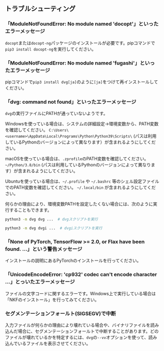 ## トラブルシューティング

### <a id="no-docopt" />「ModuleNotFoundError: No module named 'docopt'」といったエラーメッセージ

`docopt`または`docopt-ng`パッケージのインストールが必要です。pipコマンドで`pip3 install docopt-ng`を実行してください。

### <a id="no-fugashi" />「ModuleNotFoundError: No module named 'fugashi'」といったエラーメッセージ

pipコマンドで`pip3 install dvg[ja]`のように`[ja]`をつけて再インストールしてください。 

### <a id="command-not-found" />「dvg: command not found」といったエラーメッセージ

`dvg`の実行ファイルにPATHが通っていないようです。

Windowsを使っている場合は、システムの詳細設定→環境変数から、PATH変数を確認してください。
`C:\Users\<username>\AppData\Local\Programs\Python\Python39\Scripts\` (パスは利用しているPythonのバージョンによって異なります）が含まれるようにしてください。

macOSを使っている場合は、`.zprofile`のPATH変数を確認してください。
`~/Python/3.8/bin` (パスは利用しているPythonのバージョンによって異なります）が含まれるようにしてください。

Ubuntuを使っている場合は、`~/.profile` や `~/.bashrc` 等のシェル設定ファイルでのPATH変数を確認してください。
`~/.local/bin` が含まれるようにしてください。

何らかの理由により、環境変数PATHを設定したくない場合には、次のように実行することもできます。

```sh
python3 -m dvg dvg ...  # dvgスクリプトを実行
```

```sh
python3 -m dvg dvgi ...  # dvgiスクリプトを実行
```

### <a id="none-of-pytorch" /> 「None of PyTorch, TensorFlow >= 2.0, or Flax have been found. ...」という警告メッセージ

インストールの説明にあるPyTorchのインストールを行ってください。

### <a id="cp932" /> 「UnicodeEncodeError: 'cp932' codec can't encode character ...」とっいたエラーメッセージ

ファイルの文字コードに関するエラーです。Windows上で実行している場合は「NKFのインストール」を行ってみてください。

### <a id="segfault" /> セグメンテーションフォールト(SIGSEGV)で中断

入力ファイルが何らかの理由により壊れている場合や、バイナリファイルを読み込んだ場合に、セグメンテーションフォールトで中断することがあります。どのファイルが壊れているかを特定するには、`dvg`の`--vv`オプションを使って、読み込んでいるファイルを表示させてください。
